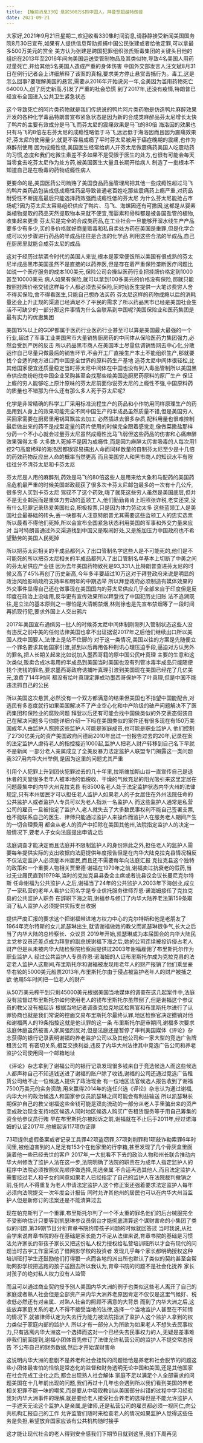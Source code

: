 ```yaml
---
title: 【睡前消息330】悬赏500万$抓中国人，拜登想超越特朗普
date: 2021-09-21
---
```


大家好,2021年9月21日星期二,欢迎收看330集时间消息,请静静接受新闻美国国务院8月30日宣布,如果有人提供信息帮助抓捕中国公民张建或者给他定罪,可以拿最多500万美元的赏金
美方认为张建是跨国犯罪组织张氏贩毒集团的关键头目他的组织在2013年至2016年间向美国运送受管制物品及其类似物,导致4名美国人用药过量死亡,并给其他5名美国人造成严重的身体伤害
中国外交部发言人汪文斌8月31日在例行记者会上详细解释了该案的真相,要求美方停止悬赏击捕行为。毒工,这是怎么回事?要理解美国的悬赏,需要从2016年开始说另一年,全美因为滥用药物死亡64000人,创了历史新高,引发了严重的社会恐慌
到了2017年,还没有疫情,特朗普已经宣布全国进入公共卫生紧急状态

这个导致死亡的阿片类药物就是我们传统说的鸭片阿片类药物是仿造鸭片麻醉效果开发的各种化学毒品特朗普宣布紧急状态是因为新的合成类麻醉品芬太尼增长太快了鸭片的主要有效成分是马飞,而芬太尼的震痛效果是马飞的80倍
海洛因的效果也只有马飞的8倍左右芬太尼的成瘾性略低于马飞,远远低于海洛因而且因为震痛效果好,芬太尼的使用量少,就更不容易成瘾了平时芬太尼被用于癌症晚期的震痛,也作为麻醉剂使用
因为成瘾性低,美国医生经常给病人开芬太尼做震痛药美国人吃震动药的习惯,态度和我们吃微生素差不多如果不是受限于医生的处方,也很有可能会每天当零食去吃芬太尼作为处方药,被美国医生大量且长期开给病人
制造了一批根本不知道自己是在吸毒的药物成瘾性病人

更要命的是,美国医药公司贿赂了美国食品药品管理局把其他一些成瘾性超过马飞的鸭片类药品包装成低成瘾性药品导致普通老百姓吃那些震痛药上瘾严重,对药品耐受性不断提高最后只能选择药效强而成瘾性低的芬太尼
为什么芬太尼能抢占市场呢?因为芬太尼太容易组织供应了鸭片、马飞、海螺因还有可撒因,这都是从婴素类植物提取的药品天然提取物本来就不便宜,而婴素和骨科都是被各国盐管的植物,收集起来更贵
芬太尼是完全的合成类药品,在工业社会一旦能够开溜水线生产产品要多少有多少,买的多价格就好商量贩毒和私自卖处方药在美国是重罪,但是化学合成可以分步骤进行药品的半成品往往是合法的化学品
利用这些合法的半成品,自己在厨房里就能合成芬太尼的成品

这对于经历过禁酒令时代的美国人来说,根本是家常便饭所以美国有很成熟的芬太尼半成品黑市美国虽然不是直接的以药养医,但是存在着严重保险垄断医疗问题比如说一个医疗服务的成本100美元,保险公司会操纵医药行业把挂牌价格定到1000甚至10000美元
病人如果有保险,就可以拿到100多美元的价格没有保险,那就只能按照挂牌价格交钱这样每个人都必须去买保险,同时给医生提供一大笔诊费穷人舍不得买保险,舍不得看医生,只能自己想办法买药
芬太尼这样的药物成瘾以后的消耗量还会上升正规的渠道已经满足不了平民的需求了所以药品黑市已经是美国社会生活不可缺少的一部分那这件事情为什么会联系到中国呢?美国保险业和医药集团是最有实力的优惠集团

美国15%以上的GDP都属于医药行业医药行业甚至可以算是美国最大最强的一个行业,超过了军事工业美国黑市大量销售厨房药的中间体从保险医药力集团强力,必然会受到严厉的反击
所以药品黑市商人在美国本土尽量低调销售网去中心化,分散运作自己尽量只做最后的销售环节,不会开工厂直接生产本土不能组织生产,那就要找个合适的地方进口而中国是全世界的原料药生产基地
造芬太尼中间体很轻松,比其他国家便宜还质量稳定当时芬太尼中间体在中国也没有列入毒品管制所以美国黑市供应商纷纷找中国企业采购甚至会找那些给美国造厨房药原料的原厂生产
保证上瘾的穷人能够吃上原汁原味的芬太尼前面你说芬太尼的上瘾性不强,中国原料药的质量也不错那为什么还有那么多人死于芬太尼呢?

化学是非常精确的科学工厂采用标准流程生产的药品和小作坊用同样原理生产的药品用到人身上的效果可能完全不同中国生产的半成品虽然质量不错,但是美国穷人买回家需要在厨房里用锅耳飘盆去加工
必然插进去很多杂质,配料用量也很难控制最后做出来的药不是成型定量的药片使用的时候完全跟着感觉走,像做菜撒盐那样分药一个不小心就会过量芬太尼虽然成瘾性比马飞弱但这些药品的伤害和心痛麻醉效果强得太多
大多数人死掉不是因为成瘾性,而是因为麻醉太厉害吸毒的人每次用1挖2勺高度稀释的海洛因都很容易搞出人命而同样数量的自制芬太尼至少是十几倍的药效药物反应出人命的概率当然更高
而且美国穷人和黑市商人的知识水平有限往往分不清芬太尼和卡芬太尼

芬太尼是人用的麻醉剂,药效是马飞的80倍这些人是用来给大象和马配药的美国药品危机最严重的时候美国邮政截获了很多次卡芬太尼邮包最多的一次有十几公斤,很多穷人买到卡芬太尼
驾驭不了这个药效,嗨了就死这些穷人虽然是美国底层,但并不是无业邮民而是重体力劳动的蓝领工人,他们勤勤肯肯上班照张诈税,老实还贷,没有什么犯罪记录热爱美国社会,积极投票,只是因为体力劳动太多
这些蓝领工人是美国社会最基础的砖头,丢一块都有人注意特朗普尤其需要这些蓝领工人的忠实选票所以最看不得他们死掉,所以会宣布全国紧急状态利用美国的军事和外交力量来应对
当时特朗普通过外交渠道找到中国又是取闹好处,又是施加压力中国政府也不希望勤劳的美国人民死掉

所以把芬太尼相关的半成品都列入了出口管制名字这些人是不可能死的,他们是不可能死的所以把芬太尼相关的半成品都列入了出口管制名单基本上切断了中美之间的芬太尼供应产业链
因为去年美国药物致死是93,331人比特朗普查进芬太尼的时候又高了45%再创了历史新高,今年多半要超过10万这对于拜登政府来说是明显的政治风险影响政府支持率和明年的中期选举
所以拜登政府必须制造有媒体效果的外交事件显得自己还在做事现在美国国内的芬太尼供应几乎全部来自于印度但是反印度在政治上没啥用,反华更有宣传效果所以拜登找了中国犯历史旧账
法不追溯既往,是立法的基本原则之一哪怕是大清朝禁烟,林则徐也是先宣布禁烟等了一段时间再抓现行犯,要求外国上人交出鸦片

2017年美国宣布通缉另一批人的时候芬太尼中间体制刚刚列入管制状态这些人没有违反之前中美的任何法律美国也拿不出证据说2017年之后他们继续出口所以美国人找中国要人,法律上是站不住脚的
对于这一类情况,美国以往的方案是先随便立一个罪名要求其他国家引渡,抓到以后再用各种刑讯心理压迫手段,逼迫对方认另外的罪名,把人长期关起来比如说加入墨西哥籍的原中国公民叶真理
主要的生意和这次类似,贩卖合成冰毒用的半成品到美国当时美国也没有列管冰毒半成品只能随便找个洗钱的罪名,要求墨西哥政府诱捕叶真理引渡到美国现在美国已经花了几亿美元,浪费了14年时间
都没有给叶真理定罪成功墨西哥保护不了叶真理,但是中国不能违法抓自己的公民

所以美国这次悬赏,必然没有一个双方都满意的结果但美国也不指望中国能配合,对选民有多态度就行如果美国解决不了产业空心化和中产阶级的破产问题解决不了医药集团和保险业的腐败问题
拜登以后还有可能会找中国做类似的外交表态假装自己在解决问题多亏你能详细介绍一下吗在美国类似的案件还有很多现在有150万美国成年人由监护人照顾这些监护人可能是家庭成员,也可能是职业监护人
他们控制了2730亿美元的资产美国政府问德局2010年出过一份报告过去的20年,记录在案的法定监护人虐待老人的指控接近1000起,监护人把老人财产转移到自己名下早就不是新闻
一部分老人亲属成立了全美反暴力法定监护人联盟专门揭露这一类问题我327用内华大州举例,是因为这里的问题尤其严重

引用个人犯罪上升到团伙犯罪过去的几十年里,拉斯维加斯山谷一直宣传自己是退休者的天堂很多老年人被本地的低税收、干燥的气候充足的阳光吸引来这里定居在问题最集中的内华大州克拉克县
有8500名老人处于法定监护状态内华大州的法律规定,只有本州居民才可以担任老人监护人如果老人的子女居住在外州法院任命的公共监护人或者监护人专员可以为老人指派一名监护人
而这些监护人通常是私营公司的雇员一旦被指定了监护人,老人就失去了大多数民事权利不能自己签署支票,也不能联系自己的医生、律师只能通过监护人来操作而监护人在服务老人期间产生的一切合理费用
都会从老人的资产中扣除在美国其他州,法院指定监护人的决定一般情况下,要老人子女向法庭提出申请之后

法庭调查才能决定而且法庭并不限制监护人的身份除此之外,担任老人的监护人需要每年提供实际的支出收据向法庭提供年度报告但是在内华大陆克拉克县情况相反不仅法定监护人必须是本州居民,而且还不需要每年向法庭汇报
克拉克县这个独特的政策和一个重要人物相关贾里德·谢福在1979年之前,谢福卖过抗衰老的假药,当过无业庸民直到1979年,当时的克拉克县县委会主席或者说县议会议长曼尼克尔特斯
任命谢福为公共监护人之后,谢福当了24年的公共监护人2003年下海创业,成立了一家私营的老年人看护公司名字是专业信托服务律师乔恩·诺海姆接任了克拉克县的公共监护人职务
在辞职下海之前,谢福参与修订了内华大陆养老法第159条取消了私人监护人必须提供实际支出收据

提供严度汇报的要求这个把谢福带进地方权力中心的克尔特斯和他是老朋友了1964年克尔特斯的女儿凯瑟琳出生,就请谢福做她的教父而凯瑟琳很争气,长大之后当了内华大陆的总检察长、众议员
2019年开始,凯瑟琳成为本届国会的内华大陆民主党参议员还差点成为拜登的副总统谢福下海之后,她的公司连续被投诉侵占老人财产但是从未被内华大陆检察院检察局提供过2003年谢福雇佣了布里斯托尔作为职业监护人
经过公共监护人专员乔恩·诺海姆的人证布里斯托尔成为克拉克县的法定老人监护人这期间,布里斯托尔和谢福被发现用老年人的财产报销了他们乘坐豪华右轮的5000美元船票2013年,布里斯托尔由于侵占被监护老年人的财产被捕之欲
他用5年时间把一位老人的财产

从50万美元榨干到只剩45000美元根据美国当地媒体的调查在这几起案件中,法庭没有监督过布里斯托尔如何使用老人的钱布里斯托尔虽然倒了,但是谢福这个参议员的教父没有被起诉
根据当地记者调查克拉克地区检察官和布里斯托尔进行了认罪协商也就是我们常说的控面交易布里斯托尔最终认罪,地区检察官决定撤销对他和谢福两人的19条指控这就是他认罪的这一条
布里斯托尔庭审期间,谢福多次要求法庭休庭虽然被害人家属强烈反对,但是法庭还是暂停了审判美国媒体《评论》杂志获得的银行记录表明谢福的养老监护公司以及其他公司和一家大型的竞选广告牌租赁公司
有密切关系,相互交换利益,违反了内华大州法律其中竞选广告公司和养老监护公司使用同一个邮箱地址

《评论》杂志拿到了谢福公司的银行记录发现很多钱来自于竞选候选人而这些候选人都声称自己不知道钱送进了谢福的账户除了收钱,谢福的公司还通过竞选广告租赁公司给不止一位候选人提供了政治现金
有一位地区法官候选人报告收到了谢福7500万美元的实务资助,用来赢得2014年的连任兴选《评论》杂志认为通过谢福,内华大州的政治候选人和国家参议员凯瑟琳之间可能会有利益输送
所以凯瑟琳长期保护自己的教父谢福这些金钱可能是双向流动的一部分从老人手里骗出来的资产变成政治现金支持地区候选人同时地区候选人购买广告租赁服务等于用自己筹集的资金给参议员行贿
早在布里斯托尔被起诉之前,谢福就在不止后手2011年,经过诺海姆的认证2017年,他被起诉117项伪证罪

73项提供虚假备案或者记录工具罪42项盗窃罪,37项剥削罪和1项敲诈勒索罪6年时间里,被他迫害到的人足足有153个在他家里的行李箱,甚至发现了几个骨灰盒里面装着他一些已经去世的客户
2017年,一大批看不下去的政治人物和州长联合推动内华大州修改了监护人法在这一步,法院明确了法院的职责在为成年人指定监护人的程序中法院必须按照优先顺序做选择,先选亲属
不合适再选其他人,而且法定监护人需要经过老人和子女的同意如果老人已经指定了自己的监护人在法院裁判撤销之前,任何人不得重复为老人申请法定监护人这个修正案还强着要求法定监护人每年必须向法院提交一次年度会计报告
同时允许其他州的居民也可以在内华大州当监护人但是新修订的法案还是不能清算过去

现在帕克斯判了一个重罪,布里斯托尔判了一个不太重的罪名他们的后台械服完全不受影响估计只要等到凯瑟琳参议员倒台才能彻底清算这个谋财害命的小集团了类似的问题,第39期节目分析育章书院约带孩子问题的时候就回答过
当时我说,从社会学来说育章书院的存在基础是家长能力不足从法律来说,育章书院的基础是习惯法允许家长约带孩子家长又把这份私人权力授权给私营培训班所以才会有现代的问题当时古宇工作室采访了借网影学校的投资者
发现几乎每个家长都明确授权这种培训班打学生还鼓励他们打得狠一点而各地的派出所也默认了类似的契约甚至会帮助网影学校把逃跑的孩子送回去所以我认为,育章书院的问题不是社会化抚养
家长对孩子的绝对私人权力没有人监管

而且可以通过商业契约授予别人美国内华大洲的例子也类似这些老人离开了自己的家庭或者熟人社会但是全部资产来内华大洲养老原因肯定不仅仅是这里气候好、税收低必然还有对亲属、对熟人社会的照顾不满意的大背景
而到了内华大洲之后,这些放弃家庭关系的老人不得不接受当地的法律,选择一个当地监护人甚至在不知情的情况下,就被律师认定为失去行为能力被法院指派了监护人这个监护人拿到的权力类似于家庭内部的监护人
所以才有一部分人为所欲为如果老人不想失去民事权力,只有逃离内华大洲这一个选择而这对一个已经失去民事权力的人,无疑是差事难非我们前面提到,谢福小团体首先修订了法律允许私营公司的监护人不提交常态报告
不公布自己的财务数据,然后才开始谋财害命

这说明内华大洲的悲剧不是养老和社会挂钩的问题恰恰是养老和社会脱节的问题这些小团体最害怕的恰恰是常态化的监督和财务透明无论中国和美国,还是其他国家在社会完成工业化之后,都会出现熟人社会解体
家庭不足以满足个人全部需求的问题美国在十几年前出现的问题,我们再过十几年也会遇到所以我们看到美国的养老相关犯罪不能一味的嘲笑,而是要从中吸取教训从美国部分纠错的过程中学习经验
我对内华大洲事件的理解,就是要给老人接受社会养老的选择但是不能允许监护人一手遮天无论这个监护人是亲属,是律师,还是私营公司的雇员都必须一视同仁,向公共机构汇报自己的工作
允许监管们随时来检查老人的情况如果监护人觉得这些任务是负担,希望放弃国家应该有公共机构随时接手

这才能让现代社会的老人得到安全感我们下期节目就到这里,我们下周再见